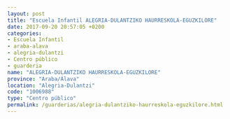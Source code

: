 ```yaml
---
layout: post
title: "Escuela Infantil ALEGRIA-DULANTZIKO HAURRESKOLA-EGUZKILORE"
date: 2017-09-20 20:57:05 +0200
categories:
- Escuela Infantil
- araba-alava
- alegria-dulantzi
- Centro público
- guarderia
name: "ALEGRIA-DULANTZIKO HAURRESKOLA-EGUZKILORE"
province: "Araba/Álava"
location: "Alegria-Dulantzi"
code: "1006988"
type: "Centro público"
permalink: /guarderias/alegria-dulantziko-haurreskola-eguzkilore.html
---
```

